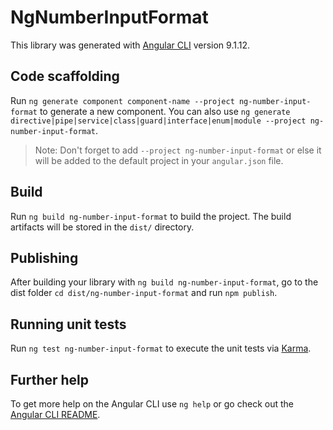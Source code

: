 # NgNumberInputFormat

This library was generated with [Angular CLI](https://github.com/angular/angular-cli) version 9.1.12.

## Code scaffolding

Run `ng generate component component-name --project ng-number-input-format` to generate a new component. You can also use `ng generate directive|pipe|service|class|guard|interface|enum|module --project ng-number-input-format`.
> Note: Don't forget to add `--project ng-number-input-format` or else it will be added to the default project in your `angular.json` file. 

## Build

Run `ng build ng-number-input-format` to build the project. The build artifacts will be stored in the `dist/` directory.

## Publishing

After building your library with `ng build ng-number-input-format`, go to the dist folder `cd dist/ng-number-input-format` and run `npm publish`.

## Running unit tests

Run `ng test ng-number-input-format` to execute the unit tests via [Karma](https://karma-runner.github.io).

## Further help

To get more help on the Angular CLI use `ng help` or go check out the [Angular CLI README](https://github.com/angular/angular-cli/blob/master/README.md).

